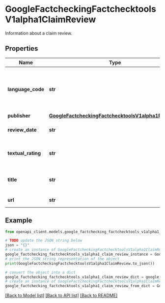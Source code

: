 # GoogleFactcheckingFactchecktoolsV1alpha1ClaimReview

Information about a claim review.

## Properties

Name | Type | Description | Notes
------------ | ------------- | ------------- | -------------
**language_code** | **str** | The language this review was written in. For instance, \&quot;en\&quot; or \&quot;de\&quot;. | [optional] 
**publisher** | [**GoogleFactcheckingFactchecktoolsV1alpha1Publisher**](GoogleFactcheckingFactchecktoolsV1alpha1Publisher.md) |  | [optional] 
**review_date** | **str** | The date the claim was reviewed. | [optional] 
**textual_rating** | **str** | Textual rating. For instance, \&quot;Mostly false\&quot;. | [optional] 
**title** | **str** | The title of this claim review, if it can be determined. | [optional] 
**url** | **str** | The URL of this claim review. | [optional] 

## Example

```python
from openapi_client.models.google_factchecking_factchecktools_v1alpha1_claim_review import GoogleFactcheckingFactchecktoolsV1alpha1ClaimReview

# TODO update the JSON string below
json = "{}"
# create an instance of GoogleFactcheckingFactchecktoolsV1alpha1ClaimReview from a JSON string
google_factchecking_factchecktools_v1alpha1_claim_review_instance = GoogleFactcheckingFactchecktoolsV1alpha1ClaimReview.from_json(json)
# print the JSON string representation of the object
print(GoogleFactcheckingFactchecktoolsV1alpha1ClaimReview.to_json())

# convert the object into a dict
google_factchecking_factchecktools_v1alpha1_claim_review_dict = google_factchecking_factchecktools_v1alpha1_claim_review_instance.to_dict()
# create an instance of GoogleFactcheckingFactchecktoolsV1alpha1ClaimReview from a dict
google_factchecking_factchecktools_v1alpha1_claim_review_from_dict = GoogleFactcheckingFactchecktoolsV1alpha1ClaimReview.from_dict(google_factchecking_factchecktools_v1alpha1_claim_review_dict)
```
[[Back to Model list]](../README.md#documentation-for-models) [[Back to API list]](../README.md#documentation-for-api-endpoints) [[Back to README]](../README.md)


